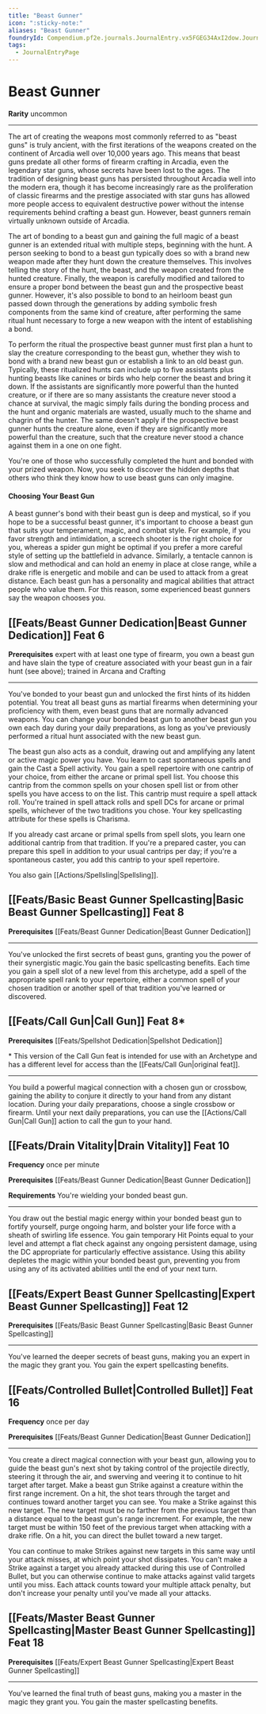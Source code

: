```yaml
---
title: "Beast Gunner"
icon: ":sticky-note:"
aliases: "Beast Gunner"
foundryId: Compendium.pf2e.journals.JournalEntry.vx5FGEG34AxI2dow.JournalEntryPage.jTiXRtNNvMOnsg98
tags:
  - JournalEntryPage
---
```


# Beast Gunner
**Rarity** uncommon

* * *

The art of creating the weapons most commonly referred to as "beast guns" is truly ancient, with the first iterations of the weapons created on the continent of Arcadia well over 10,000 years ago. This means that beast guns predate all other forms of firearm crafting in Arcadia, even the legendary star guns, whose secrets have been lost to the ages. The tradition of designing beast guns has persisted throughout Arcadia well into the modern era, though it has become increasingly rare as the proliferation of classic firearms and the prestige associated with star guns has allowed more people access to equivalent destructive power without the intense requirements behind crafting a beast gun. However, beast gunners remain virtually unknown outside of Arcadia.

The art of bonding to a beast gun and gaining the full magic of a beast gunner is an extended ritual with multiple steps, beginning with the hunt. A person seeking to bond to a beast gun typically does so with a brand new weapon made after they hunt down the creature themselves. This involves telling the story of the hunt, the beast, and the weapon created from the hunted creature. Finally, the weapon is carefully modified and tailored to ensure a proper bond between the beast gun and the prospective beast gunner. However, it's also possible to bond to an heirloom beast gun passed down through the generations by adding symbolic fresh components from the same kind of creature, after performing the same ritual hunt necessary to forge a new weapon with the intent of establishing a bond.

To perform the ritual the prospective beast gunner must first plan a hunt to slay the creature corresponding to the beast gun, whether they wish to bond with a brand new beast gun or establish a link to an old beast gun. Typically, these ritualized hunts can include up to five assistants plus hunting beasts like canines or birds who help corner the beast and bring it down. If the assistants are significantly more powerful than the hunted creature, or if there are so many assistants the creature never stood a chance at survival, the magic simply fails during the bonding process and the hunt and organic materials are wasted, usually much to the shame and chagrin of the hunter. The same doesn't apply if the prospective beast gunner hunts the creature alone, even if they are significantly more powerful than the creature, such that the creature never stood a chance against them in a one on one fight.

You're one of those who successfully completed the hunt and bonded with your prized weapon. Now, you seek to discover the hidden depths that others who think they know how to use beast guns can only imagine.

#### Choosing Your Beast Gun

A beast gunner's bond with their beast gun is deep and mystical, so if you hope to be a successful beast gunner, it's important to choose a beast gun that suits your temperament, magic, and combat style. For example, if you favor strength and intimidation, a screech shooter is the right choice for you, whereas a spider gun might be optimal if you prefer a more careful style of setting up the battlefield in advance. Similarly, a tentacle cannon is slow and methodical and can hold an enemy in place at close range, while a drake rifle is energetic and mobile and can be used to attack from a great distance. Each beast gun has a personality and magical abilities that attract people who value them. For this reason, some experienced beast gunners say the weapon chooses you.

## [[Feats/Beast Gunner Dedication|Beast Gunner Dedication]] Feat 6

**Prerequisites** expert with at least one type of firearm, you own a beast gun and have slain the type of creature associated with your beast gun in a fair hunt (see above); trained in Arcana and Crafting

* * *

You've bonded to your beast gun and unlocked the first hints of its hidden potential. You treat all beast guns as martial firearms when determining your proficiency with them, even beast guns that are normally advanced weapons. You can change your bonded beast gun to another beast gun you own each day during your daily preparations, as long as you've previously performed a ritual hunt associated with the new beast gun.

The beast gun also acts as a conduit, drawing out and amplifying any latent or active magic power you have. You learn to cast spontaneous spells and gain the Cast a Spell activity. You gain a spell repertoire with one cantrip of your choice, from either the arcane or primal spell list. You choose this cantrip from the common spells on your chosen spell list or from other spells you have access to on the list. This cantrip must require a spell attack roll. You're trained in spell attack rolls and spell DCs for arcane or primal spells, whichever of the two traditions you chose. Your key spellcasting attribute for these spells is Charisma.

If you already cast arcane or primal spells from spell slots, you learn one additional cantrip from that tradition. If you're a prepared caster, you can prepare this spell in addition to your usual cantrips per day; if you're a spontaneous caster, you add this cantrip to your spell repertoire.

You also gain [[Actions/Spellsling|Spellsling]].

## [[Feats/Basic Beast Gunner Spellcasting|Basic Beast Gunner Spellcasting]] Feat 8

**Prerequisites** [[Feats/Beast Gunner Dedication|Beast Gunner Dedication]]

* * *

You've unlocked the first secrets of beast guns, granting you the power of their synergistic magic.You gain the basic spellcasting benefits. Each time you gain a spell slot of a new level from this archetype, add a spell of the appropriate spell rank to your repertoire, either a common spell of your chosen tradition or another spell of that tradition you've learned or discovered.

## [[Feats/Call Gun|Call Gun]] Feat 8\*

**Prerequisites** [[Feats/Spellshot Dedication|Spellshot Dedication]]

\* This version of the Call Gun feat is intended for use with an Archetype and has a different level for access than the [[Feats/Call Gun|original feat]].

* * *

You build a powerful magical connection with a chosen gun or crossbow, gaining the ability to conjure it directly to your hand from any distant location. During your daily preparations, choose a single crossbow or firearm. Until your next daily preparations, you can use the [[Actions/Call Gun|Call Gun]] action to call the gun to your hand.

## [[Feats/Drain Vitality|Drain Vitality]] Feat 10

**Frequency** once per minute

**Prerequisites** [[Feats/Beast Gunner Dedication|Beast Gunner Dedication]]

**Requirements** You're wielding your bonded beast gun.

* * *

You draw out the bestial magic energy within your bonded beast gun to fortify yourself, purge ongoing harm, and bolster your life force with a sheath of swirling life essence. You gain temporary Hit Points equal to your level and attempt a flat check against any ongoing persistent damage, using the DC appropriate for particularly effective assistance. Using this ability depletes the magic within your bonded beast gun, preventing you from using any of its activated abilities until the end of your next turn.

## [[Feats/Expert Beast Gunner Spellcasting|Expert Beast Gunner Spellcasting]] Feat 12

**Prerequisites** [[Feats/Basic Beast Gunner Spellcasting|Basic Beast Gunner Spellcasting]]

* * *

You've learned the deeper secrets of beast guns, making you an expert in the magic they grant you. You gain the expert spellcasting benefits.

## [[Feats/Controlled Bullet|Controlled Bullet]] Feat 16

**Frequency** once per day

**Prerequisites** [[Feats/Beast Gunner Dedication|Beast Gunner Dedication]]

* * *

You create a direct magical connection with your beast gun, allowing you to guide the beast gun's next shot by taking control of the projectile directly, steering it through the air, and swerving and veering it to continue to hit target after target. Make a beast gun Strike against a creature within the first range increment. On a hit, the shot tears through the target and continues toward another target you can see. You make a Strike against this new target. The new target must be no farther from the previous target than a distance equal to the beast gun's range increment. For example, the new target must be within 150 feet of the previous target when attacking with a drake rifle. On a hit, you can direct the bullet toward a new target.

You can continue to make Strikes against new targets in this same way until your attack misses, at which point your shot dissipates. You can't make a Strike against a target you already attacked during this use of Controlled Bullet, but you can otherwise continue to make attacks against valid targets until you miss. Each attack counts toward your multiple attack penalty, but don't increase your penalty until you've made all your attacks.

## [[Feats/Master Beast Gunner Spellcasting|Master Beast Gunner Spellcasting]] Feat 18

**Prerequisites** [[Feats/Expert Beast Gunner Spellcasting|Expert Beast Gunner Spellcasting]]

* * *

You've learned the final truth of beast guns, making you a master in the magic they grant you. You gain the master spellcasting benefits.